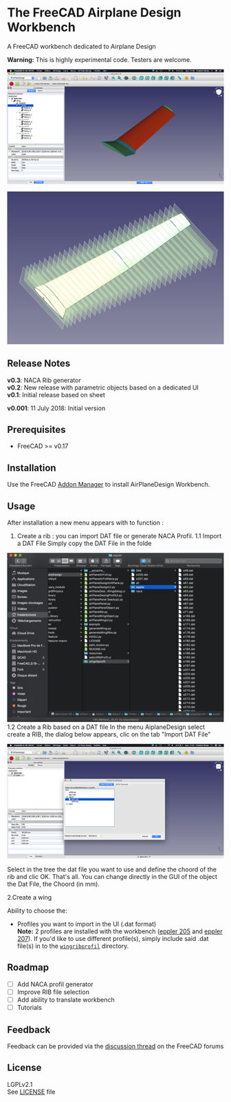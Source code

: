 # The FreeCAD Airplane Design Workbench

A FreeCAD workbench dedicated to Airplane Design  

**Warning:** This is highly experimental code. Testers are welcome.

![AirPlaneDesign-UI-screen](resources/WingResult.png)

![WingProfile-screenshot](resources/AirplaneDesign001.png)

## Release Notes
**v0.3**: NACA Rib generator  
**v0.2**: New release with parametric objects based on a dedicated UI  
**v0.1**: Initial release based on sheet  

**v0.001**: 11 July 2018: Initial version

## Prerequisites
* FreeCAD >= v0.17

## Installation
Use the FreeCAD [Addon Manager](https://github.com/FreeCAD/FreeCAD-addons#installing) to install AirPlaneDesign Workbench.

## Usage
After installation a new menu appears with to function :  
1. Create a rib : you can import DAT file or generate NACA Profil.
1.1 Import a DAT File
Simply copy the DAT File in the folde

![DAT folder](resources/Ribsfolder.png)
1.2 Create a Rib based on a DAT file
In the menu AiplaneDesign select create a RIB, the dialog below appears, clic on the tab "Import DAT File"

![DAT folder](resources/RIBSGUI1.png)

Select in the tree the dat file you want to use and define the choord of the rib and clic OK. That's all.
You can change directly in the GUI of the object the Dat File, the Choord (in mm). 

2.Create a wing

Ability to choose the:  
* Profiles you want to import in the UI (.dat format)  
 **Note:** 2 profiles are installed with the workbench ([eppler 205](wingribprofil/e205.dat) and [eppler 207](wingribprofil/e207.dat)). If you'd like to use different profile(s), simply include said .dat file(s) in to the [`wingribprofil`](wingribprofil/) directory.

## Roadmap

- [ ] Add NACA profil generator
- [ ] Improve RIB file selection 
- [ ] Add ability to translate workbench
- [ ] Tutorials

## Feedback
Feedback can be provided via the [discussion thread](https://forum.freecadweb.org/viewtopic.php?f=9&t=38917) on the FreeCAD forums

## License
LGPLv2.1  
See [LICENSE](LICENSE) file
